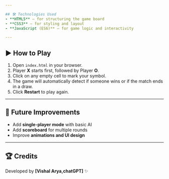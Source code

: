 ```yaml
---

## 🛠️ Technologies Used
- **HTML5** – for structuring the game board  
- **CSS3** – for styling and layout  
- **JavaScript (ES6)** – for game logic and interactivity  

---
```


## ▶️ How to Play
1. Open `index.html` in your browser.  
2. Player **X** starts first, followed by Player **O**.  
3. Click on any empty cell to mark your symbol.  
4. The game will automatically detect if someone wins or if the match ends in a draw.  
5. Click **Restart** to play again.  

---

## 📌 Future Improvements
- Add **single-player mode** with basic AI  
- Add **scoreboard** for multiple rounds  
- Improve **animations and UI design**  

---

## 🏆 Credits
Developed by **[Vishal Arya,chatGPT]** ✨  
